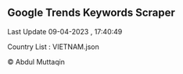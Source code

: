 

## Google Trends Keywords Scraper 
 
Last Update 09-04-2023 , 17:40:49

Country List :
VIETNAM.json



© Abdul Muttaqin 

